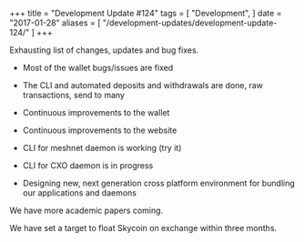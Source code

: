 +++
title = "Development Update #124"
tags = [
    "Development",
]
date = "2017-01-28"
aliases = [
	"/development-updates/development-update-124/"
]
+++

Exhausting list of changes, updates and bug fixes.
- Most of the wallet bugs/issues are fixed
- The CLI and automated deposits and withdrawals are done, raw transactions, send to many
- Continuous improvements to the wallet
- Continuous improvements to the website

- CLI for meshnet daemon is working (try it)
- CLI for CXO daemon is in progress
- Designing new, next generation cross platform environment for bundling our applications and daemons

We have more academic papers coming.

We have set a target to float Skycoin on exchange within three months.
